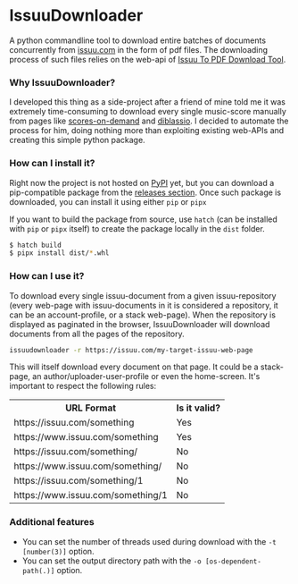 # IssuuDownloader

A python commandline tool to download entire batches of documents concurrently
from [issuu.com](https://issuu.com) in the form of pdf files. The downloading process of such
files relies on the web-api of [Issuu To PDF Download Tool](https://issuudownload.com).

### Why IssuuDownloader?
I developed this thing as a side-project after a friend of mine told me it was extremely time-consuming to
download every single music-score manually from pages like [scores-on-demand](https://issuu.com/scoresondemand)
and [diblassio](https://issuu.com/diblassio). I decided to automate the process for him, doing nothing more
than exploiting existing web-APIs and creating this simple python package.

### How can I install it?
Right now the project is not hosted on [PyPI](https://pypi.org) yet, but you can download a pip-compatible
package from the [releases section](https://github.com/fDero/IssuuDownloader/releases). Once such
package is downloaded, you can install it using either `pip` or `pipx`

If you want to build the package from source, use `hatch` (can be installed with `pip` or `pipx` itself)
to create the package locally in the `dist` folder.

```bash
$ hatch build
$ pipx install dist/*.whl
```

### How can I use it?
To download every single issuu-document from a given issuu-repository (every web-page 
with issuu-documents in it is considered a repository, it can be an account-profile, 
or a stack web-page). When the repository is displayed as paginated in the browser, IssuuDownloader 
will download documents from all the pages of the repository.
```bash
issuudownloader -r https://issuu.com/my-target-issuu-web-page
```
This will itself download every document on that page. It could be a stack-page, an author/uploader-user-profile
or even the home-screen. It's important to respect the following rules:

<table align="center">
  <tr>
    <th>URL Format</th>
    <th>Is it valid?</th>
  </tr>
  <tr>
    <td>https://issuu.com/something</td>
    <td>Yes</td>
  </tr>
  <tr>
    <td>https://www.issuu.com/something</td>
    <td>Yes</td>
  </tr>
  <tr>
    <td>https://issuu.com/something/</td>
    <td>No</td>
  </tr>
  <tr>
    <td>https://www.issuu.com/something/</td>
    <td>No</td>
  </tr>
  <tr>
    <td>https://issuu.com/something/1</td>
    <td>No</td>
  </tr>
  <tr>
    <td>https://www.issuu.com/something/1</td>
    <td>No</td>
  </tr>
</table>

### Additional features
- You can set the number of threads used during download with the `-t [number(3)]` option.
- You can set the output directory path with the `-o [os-dependent-path(.)]` option.